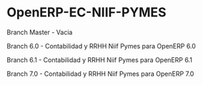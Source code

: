 OpenERP-EC-NIIF-PYMES
=====================

Branch Master - Vacia

Branch 6.0 - Contabilidad y RRHH Niif Pymes para OpenERP 6.0

Branch 6.1 - Contabilidad y RRHH Niif Pymes para OpenERP 6.1

Branch 7.0 - Contabilidad y RRHH Niif Pymes para OpenERP 7.0
